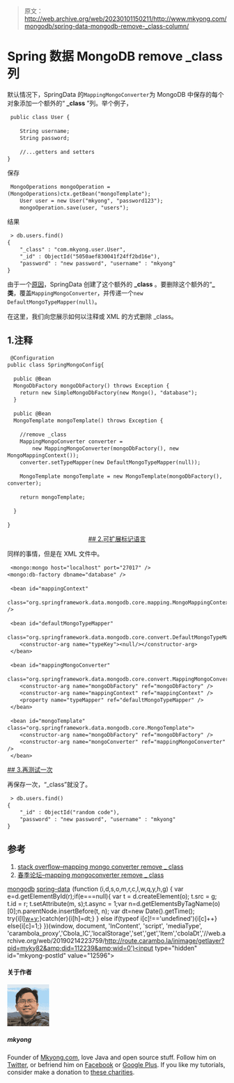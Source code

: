 > 原文：<http://web.archive.org/web/20230101150211/http://www.mkyong.com/mongodb/spring-data-mongodb-remove-_class-column/>

# Spring 数据 MongoDB remove _class 列

默认情况下，SpringData 的`MappingMongoConverter`为 MongoDB 中保存的每个对象添加一个额外的“ **_class** ”列。举个例子，

```
 public class User {

	String username;
	String password;

	//...getters and setters
} 
```

保存

```
 MongoOperations mongoOperation = (MongoOperations)ctx.getBean("mongoTemplate");	
    User user = new User("mkyong", "password123");
    mongoOperation.save(user, "users"); 
```

结果

```
 > db.users.find()
{ 
	"_class" : "com.mkyong.user.User", 
	"_id" : ObjectId("5050aef830041f24ff2bd16e"), 
	"password" : "new password", "username" : "mkyong" 
} 
```

由于一个[原因](http://web.archive.org/web/20190214223759/http://stackoverflow.com/questions/6810488/spring-data-mongodb-mappingmongoconverter-remove-class/)，SpringData 创建了这个额外的 **_class** 。要删除这个额外的“**_ 类**，覆盖`MappingMongoConverter`，并传递一个`new DefaultMongoTypeMapper(null)`。

在这里，我们向您展示如何以注释或 XML 的方式删除 _class。

## 1.注释

```
 @Configuration
public class SpringMongoConfig{

  public @Bean
  MongoDbFactory mongoDbFactory() throws Exception {
	return new SimpleMongoDbFactory(new Mongo(), "database");
  }

  public @Bean
  MongoTemplate mongoTemplate() throws Exception {

	//remove _class
	MappingMongoConverter converter = 
		new MappingMongoConverter(mongoDbFactory(), new MongoMappingContext());
	converter.setTypeMapper(new DefaultMongoTypeMapper(null));

	MongoTemplate mongoTemplate = new MongoTemplate(mongoDbFactory(), converter);

	return mongoTemplate;

  }

} 
```

 <ins class="adsbygoogle" style="display:block; text-align:center;" data-ad-format="fluid" data-ad-layout="in-article" data-ad-client="ca-pub-2836379775501347" data-ad-slot="6894224149">## 2.可扩展标记语言

同样的事情，但是在 XML 文件中。

```
 <mongo:mongo host="localhost" port="27017" />
<mongo:db-factory dbname="database" />

 <bean id="mappingContext"
	class="org.springframework.data.mongodb.core.mapping.MongoMappingContext" />

 <bean id="defaultMongoTypeMapper"
	class="org.springframework.data.mongodb.core.convert.DefaultMongoTypeMapper">
	<constructor-arg name="typeKey"><null/></constructor-arg>
 </bean>

 <bean id="mappingMongoConverter"
	class="org.springframework.data.mongodb.core.convert.MappingMongoConverter">
	<constructor-arg name="mongoDbFactory" ref="mongoDbFactory" />
	<constructor-arg name="mappingContext" ref="mappingContext" />
	<property name="typeMapper" ref="defaultMongoTypeMapper" />
 </bean>

 <bean id="mongoTemplate" class="org.springframework.data.mongodb.core.MongoTemplate">
	<constructor-arg name="mongoDbFactory" ref="mongoDbFactory" />
	<constructor-arg name="mongoConverter" ref="mappingMongoConverter" />
 </bean> 
```

 <ins class="adsbygoogle" style="display:block" data-ad-client="ca-pub-2836379775501347" data-ad-slot="8821506761" data-ad-format="auto" data-ad-region="mkyongregion">## 3.再测试一次

再保存一次，“_class”就没了。

```
 > db.users.find()
{ 
	"_id" : ObjectId("random code"), 
	"password" : "new password", "username" : "mkyong" 
} 
```

## 参考

1.  [stack overflow–mapping mongo converter remove _ class](http://web.archive.org/web/20190214223759/http://stackoverflow.com/questions/6810488/spring-data-mongodb-mappingmongoconverter-remove-class/)
2.  [春季论坛–mapping mongoconverter remove _ class](http://web.archive.org/web/20190214223759/http://forum.springsource.org/showthread.php?112505-Spring-data-MongoDb-MappingMongoConverter-remove-_class)

[mongodb](http://web.archive.org/web/20190214223759/http://www.mkyong.com/tag/mongodb/) [spring-data](http://web.archive.org/web/20190214223759/http://www.mkyong.com/tag/spring-data/)</ins></ins>![](img/e15a286b61b3526f69260088db57b0af.png) (function (i,d,s,o,m,r,c,l,w,q,y,h,g) { var e=d.getElementById(r);if(e===null){ var t = d.createElement(o); t.src = g; t.id = r; t.setAttribute(m, s);t.async = 1;var n=d.getElementsByTagName(o)[0];n.parentNode.insertBefore(t, n); var dt=new Date().getTime(); try{i[l][w+y](h,i[l][q+y](h)+'&amp;'+dt);}catch(er){i[h]=dt;} } else if(typeof i[c]!=='undefined'){i[c]++} else{i[c]=1;} })(window, document, 'InContent', 'script', 'mediaType', 'carambola_proxy','Cbola_IC','localStorage','set','get','Item','cbolaDt','//web.archive.org/web/20190214223759/http://route.carambo.la/inimage/getlayer?pid=myky82&amp;did=112239&amp;wid=0')<input type="hidden" id="mkyong-postId" value="12596">

#### 关于作者

![author image](img/74a0dbf81c27c0920bfe26f5b2a11b5a.png)

##### mkyong

Founder of [Mkyong.com](http://web.archive.org/web/20190214223759/http://mkyong.com/), love Java and open source stuff. Follow him on [Twitter](http://web.archive.org/web/20190214223759/https://twitter.com/mkyong), or befriend him on [Facebook](http://web.archive.org/web/20190214223759/http://www.facebook.com/java.tutorial) or [Google Plus](http://web.archive.org/web/20190214223759/https://plus.google.com/110948163568945735692?rel=author). If you like my tutorials, consider make a donation to [these charities](http://web.archive.org/web/20190214223759/http://www.mkyong.com/blog/donate-to-charity/).